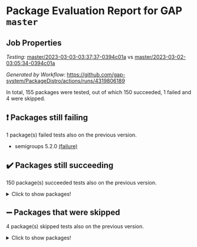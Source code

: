 # Package Evaluation Report for GAP `master`

## Job Properties

*Testing:* [master/2023-03-03-03:37:37-0394c01a](https://github.com/gap-system/PackageDistro/blob/data/reports/master/2023-03-03-03:37:37-0394c01a) vs [master/2023-03-02-03:05:34-0394c01a](https://github.com/gap-system/PackageDistro/blob/data/reports/master/2023-03-02-03:05:34-0394c01a)

*Generated by Workflow:* https://github.com/gap-system/PackageDistro/actions/runs/4319806189

In total, 155 packages were tested, out of which 150 succeeded, 1 failed and 4 were skipped.

## :exclamation: Packages still failing

1 package(s) failed tests also on the previous version.
- semigroups 5.2.0 [(failure)](https://github.com/gap-system/PackageDistro/actions/runs/4319806189/jobs/7539580260)

## :heavy_check_mark: Packages still succeeding

150 package(s) succeeded tests also on the previous version.
<details><summary>Click to show packages!</summary>

- 4ti2interface 2023.02-04 [(success)](https://github.com/gap-system/PackageDistro/actions/runs/4319806189/jobs/7539569299)
- ace 5.6.2 [(success)](https://github.com/gap-system/PackageDistro/actions/runs/4319806189/jobs/7539569388)
- aclib 1.3.2 [(success)](https://github.com/gap-system/PackageDistro/actions/runs/4319806189/jobs/7539569480)
- agt 0.3.1 [(success)](https://github.com/gap-system/PackageDistro/actions/runs/4319806189/jobs/7539569565)
- alnuth 3.2.1 [(success)](https://github.com/gap-system/PackageDistro/actions/runs/4319806189/jobs/7539569658)
- anupq 3.3.0 [(success)](https://github.com/gap-system/PackageDistro/actions/runs/4319806189/jobs/7539569728)
- atlasrep 2.1.6 [(success)](https://github.com/gap-system/PackageDistro/actions/runs/4319806189/jobs/7539569855)
- autodoc 2022.10.20 [(success)](https://github.com/gap-system/PackageDistro/actions/runs/4319806189/jobs/7539569940)
- automata 1.15 [(success)](https://github.com/gap-system/PackageDistro/actions/runs/4319806189/jobs/7539570064)
- automgrp 1.3.2 [(success)](https://github.com/gap-system/PackageDistro/actions/runs/4319806189/jobs/7539570169)
- autpgrp 1.11 [(success)](https://github.com/gap-system/PackageDistro/actions/runs/4319806189/jobs/7539570273)
- cap 2023.03-01 [(success)](https://github.com/gap-system/PackageDistro/actions/runs/4319806189/jobs/7539570382)
- caratinterface 2.3.4 [(success)](https://github.com/gap-system/PackageDistro/actions/runs/4319806189/jobs/7539570467)
- cddinterface 2022.11.01 [(success)](https://github.com/gap-system/PackageDistro/actions/runs/4319806189/jobs/7539570557)
- circle 1.6.6 [(success)](https://github.com/gap-system/PackageDistro/actions/runs/4319806189/jobs/7539570655)
- classicpres 1.22 [(success)](https://github.com/gap-system/PackageDistro/actions/runs/4319806189/jobs/7539570739)
- cohomolo 1.6.11 [(success)](https://github.com/gap-system/PackageDistro/actions/runs/4319806189/jobs/7539570836)
- congruence 1.2.5 [(success)](https://github.com/gap-system/PackageDistro/actions/runs/4319806189/jobs/7539570922)
- corelg 1.56 [(success)](https://github.com/gap-system/PackageDistro/actions/runs/4319806189/jobs/7539571033)
- crime 1.6 [(success)](https://github.com/gap-system/PackageDistro/actions/runs/4319806189/jobs/7539571142)
- crisp 1.4.6 [(success)](https://github.com/gap-system/PackageDistro/actions/runs/4319806189/jobs/7539571229)
- crypting 0.10.4 [(success)](https://github.com/gap-system/PackageDistro/actions/runs/4319806189/jobs/7539571314)
- cryst 4.1.25 [(success)](https://github.com/gap-system/PackageDistro/actions/runs/4319806189/jobs/7539571393)
- crystcat 1.1.10 [(success)](https://github.com/gap-system/PackageDistro/actions/runs/4319806189/jobs/7539571467)
- ctbllib 1.3.4 [(success)](https://github.com/gap-system/PackageDistro/actions/runs/4319806189/jobs/7539571549)
- cubefree 1.19 [(success)](https://github.com/gap-system/PackageDistro/actions/runs/4319806189/jobs/7539571639)
- curlinterface 2.3.1 [(success)](https://github.com/gap-system/PackageDistro/actions/runs/4319806189/jobs/7539571726)
- cvec 2.7.6 [(success)](https://github.com/gap-system/PackageDistro/actions/runs/4319806189/jobs/7539571827)
- datastructures 0.3.0 [(success)](https://github.com/gap-system/PackageDistro/actions/runs/4319806189/jobs/7539571921)
- deepthought 1.0.6 [(success)](https://github.com/gap-system/PackageDistro/actions/runs/4319806189/jobs/7539572045)
- design 1.8 [(success)](https://github.com/gap-system/PackageDistro/actions/runs/4319806189/jobs/7539572148)
- difsets 2.3.1 [(success)](https://github.com/gap-system/PackageDistro/actions/runs/4319806189/jobs/7539572243)
- digraphs 1.6.1 [(success)](https://github.com/gap-system/PackageDistro/actions/runs/4319806189/jobs/7539572347)
- edim 1.3.6 [(success)](https://github.com/gap-system/PackageDistro/actions/runs/4319806189/jobs/7539572442)
- example 4.3.4 [(success)](https://github.com/gap-system/PackageDistro/actions/runs/4319806189/jobs/7539572550)
- examplesforhomalg 2023.02-04 [(success)](https://github.com/gap-system/PackageDistro/actions/runs/4319806189/jobs/7539572645)
- factint 1.6.3 [(success)](https://github.com/gap-system/PackageDistro/actions/runs/4319806189/jobs/7539572738)
- ferret 1.0.9 [(success)](https://github.com/gap-system/PackageDistro/actions/runs/4319806189/jobs/7539572856)
- fga 1.4.0 [(success)](https://github.com/gap-system/PackageDistro/actions/runs/4319806189/jobs/7539572950)
- fining 1.5.5 [(success)](https://github.com/gap-system/PackageDistro/actions/runs/4319806189/jobs/7539573037)
- float 1.0.3 [(success)](https://github.com/gap-system/PackageDistro/actions/runs/4319806189/jobs/7539573132)
- format 1.4.3 [(success)](https://github.com/gap-system/PackageDistro/actions/runs/4319806189/jobs/7539573238)
- forms 1.2.9 [(success)](https://github.com/gap-system/PackageDistro/actions/runs/4319806189/jobs/7539573300)
- fplsa 1.2.6 [(success)](https://github.com/gap-system/PackageDistro/actions/runs/4319806189/jobs/7539573384)
- fr 2.4.12 [(success)](https://github.com/gap-system/PackageDistro/actions/runs/4319806189/jobs/7539573453)
- francy 1.2.5 [(success)](https://github.com/gap-system/PackageDistro/actions/runs/4319806189/jobs/7539573529)
- fwtree 1.3 [(success)](https://github.com/gap-system/PackageDistro/actions/runs/4319806189/jobs/7539573596)
- gapdoc 1.6.6 [(success)](https://github.com/gap-system/PackageDistro/actions/runs/4319806189/jobs/7539573671)
- gauss 2023.02-04 [(success)](https://github.com/gap-system/PackageDistro/actions/runs/4319806189/jobs/7539573741)
- gaussforhomalg 2023.02-04 [(success)](https://github.com/gap-system/PackageDistro/actions/runs/4319806189/jobs/7539573814)
- gbnp 1.0.5 [(success)](https://github.com/gap-system/PackageDistro/actions/runs/4319806189/jobs/7539573928)
- generalizedmorphismsforcap 2023.02-01 [(success)](https://github.com/gap-system/PackageDistro/actions/runs/4319806189/jobs/7539574101)
- genss 1.6.8 [(success)](https://github.com/gap-system/PackageDistro/actions/runs/4319806189/jobs/7539574165)
- gradedmodules 2023.02-04 [(success)](https://github.com/gap-system/PackageDistro/actions/runs/4319806189/jobs/7539574325)
- gradedringforhomalg 2023.02-04 [(success)](https://github.com/gap-system/PackageDistro/actions/runs/4319806189/jobs/7539574462)
- grape 4.9.0 [(success)](https://github.com/gap-system/PackageDistro/actions/runs/4319806189/jobs/7539574533)
- groupoids 1.73 [(success)](https://github.com/gap-system/PackageDistro/actions/runs/4319806189/jobs/7539574597)
- grpconst 2.6.4 [(success)](https://github.com/gap-system/PackageDistro/actions/runs/4319806189/jobs/7539574695)
- guarana 0.96.3 [(success)](https://github.com/gap-system/PackageDistro/actions/runs/4319806189/jobs/7539574763)
- guava 3.18 [(success)](https://github.com/gap-system/PackageDistro/actions/runs/4319806189/jobs/7539574830)
- hap 1.53 [(success)](https://github.com/gap-system/PackageDistro/actions/runs/4319806189/jobs/7539574903)
- hapcryst 0.1.15 [(success)](https://github.com/gap-system/PackageDistro/actions/runs/4319806189/jobs/7539574982)
- hecke 1.5.3 [(success)](https://github.com/gap-system/PackageDistro/actions/runs/4319806189/jobs/7539575044)
- help 3.5 [(success)](https://github.com/gap-system/PackageDistro/actions/runs/4319806189/jobs/7539575112)
- homalg 2023.02-05 [(success)](https://github.com/gap-system/PackageDistro/actions/runs/4319806189/jobs/7539575176)
- homalgtocas 2023.02-04 [(success)](https://github.com/gap-system/PackageDistro/actions/runs/4319806189/jobs/7539575231)
- idrel 2.45 [(success)](https://github.com/gap-system/PackageDistro/actions/runs/4319806189/jobs/7539575323)
- images 1.3.1 [(success)](https://github.com/gap-system/PackageDistro/actions/runs/4319806189/jobs/7539575390)
- intpic 0.3.0 [(success)](https://github.com/gap-system/PackageDistro/actions/runs/4319806189/jobs/7539575468)
- io 4.8.1 [(success)](https://github.com/gap-system/PackageDistro/actions/runs/4319806189/jobs/7539575563)
- io_forhomalg 2023.02-04 [(success)](https://github.com/gap-system/PackageDistro/actions/runs/4319806189/jobs/7539575642)
- irredsol 1.4.4 [(success)](https://github.com/gap-system/PackageDistro/actions/runs/4319806189/jobs/7539575735)
- json 2.1.1 [(success)](https://github.com/gap-system/PackageDistro/actions/runs/4319806189/jobs/7539575797)
- jupyterkernel 1.5.0 [(success)](https://github.com/gap-system/PackageDistro/actions/runs/4319806189/jobs/7539575868)
- jupyterviz 1.5.6 [(success)](https://github.com/gap-system/PackageDistro/actions/runs/4319806189/jobs/7539575958)
- kan 1.35 [(success)](https://github.com/gap-system/PackageDistro/actions/runs/4319806189/jobs/7539576042)
- kbmag 1.5.11 [(success)](https://github.com/gap-system/PackageDistro/actions/runs/4319806189/jobs/7539576152)
- laguna 3.9.6 [(success)](https://github.com/gap-system/PackageDistro/actions/runs/4319806189/jobs/7539576262)
- liealgdb 2.2.1 [(success)](https://github.com/gap-system/PackageDistro/actions/runs/4319806189/jobs/7539576355)
- liepring 2.8 [(success)](https://github.com/gap-system/PackageDistro/actions/runs/4319806189/jobs/7539576448)
- liering 2.4.2 [(success)](https://github.com/gap-system/PackageDistro/actions/runs/4319806189/jobs/7539576526)
- linearalgebraforcap 2023.03-01 [(success)](https://github.com/gap-system/PackageDistro/actions/runs/4319806189/jobs/7539576620)
- localizeringforhomalg 2023.02-04 [(success)](https://github.com/gap-system/PackageDistro/actions/runs/4319806189/jobs/7539576700)
- loops 3.4.3 [(success)](https://github.com/gap-system/PackageDistro/actions/runs/4319806189/jobs/7539576805)
- lpres 1.0.3 [(success)](https://github.com/gap-system/PackageDistro/actions/runs/4319806189/jobs/7539576900)
- majoranaalgebras 1.5.1 [(success)](https://github.com/gap-system/PackageDistro/actions/runs/4319806189/jobs/7539576992)
- mapclass 1.4.6 [(success)](https://github.com/gap-system/PackageDistro/actions/runs/4319806189/jobs/7539577082)
- matgrp 0.70 [(success)](https://github.com/gap-system/PackageDistro/actions/runs/4319806189/jobs/7539577169)
- matricesforhomalg 2023.02-04 [(success)](https://github.com/gap-system/PackageDistro/actions/runs/4319806189/jobs/7539577244)
- modisom 2.5.4 [(success)](https://github.com/gap-system/PackageDistro/actions/runs/4319806189/jobs/7539577355)
- modulepresentationsforcap 2023.02-03 [(success)](https://github.com/gap-system/PackageDistro/actions/runs/4319806189/jobs/7539577448)
- modules 2023.02-04 [(success)](https://github.com/gap-system/PackageDistro/actions/runs/4319806189/jobs/7539577555)
- monoidalcategories 2023.02-05 [(success)](https://github.com/gap-system/PackageDistro/actions/runs/4319806189/jobs/7539577733)
- nconvex 2022.09-01 [(success)](https://github.com/gap-system/PackageDistro/actions/runs/4319806189/jobs/7539577821)
- nilmat 1.4.2 [(success)](https://github.com/gap-system/PackageDistro/actions/runs/4319806189/jobs/7539577921)
- nock 1.5 [(success)](https://github.com/gap-system/PackageDistro/actions/runs/4319806189/jobs/7539578005)
- normalizinterface 1.3.5 [(success)](https://github.com/gap-system/PackageDistro/actions/runs/4319806189/jobs/7539578096)
- nq 2.5.9 [(success)](https://github.com/gap-system/PackageDistro/actions/runs/4319806189/jobs/7539578179)
- numericalsgps 1.3.1 [(success)](https://github.com/gap-system/PackageDistro/actions/runs/4319806189/jobs/7539578276)
- openmath 11.5.3 [(success)](https://github.com/gap-system/PackageDistro/actions/runs/4319806189/jobs/7539578359)
- orb 4.9.0 [(success)](https://github.com/gap-system/PackageDistro/actions/runs/4319806189/jobs/7539578446)
- packagemanager 1.4.0 [(success)](https://github.com/gap-system/PackageDistro/actions/runs/4319806189/jobs/7539578525)
- patternclass 2.4.3 [(success)](https://github.com/gap-system/PackageDistro/actions/runs/4319806189/jobs/7539578621)
- permut 2.0.4 [(success)](https://github.com/gap-system/PackageDistro/actions/runs/4319806189/jobs/7539578676)
- polenta 1.3.10 [(success)](https://github.com/gap-system/PackageDistro/actions/runs/4319806189/jobs/7539578787)
- polymaking 0.8.6 [(success)](https://github.com/gap-system/PackageDistro/actions/runs/4319806189/jobs/7539578867)
- primgrp 3.4.4 [(success)](https://github.com/gap-system/PackageDistro/actions/runs/4319806189/jobs/7539578950)
- profiling 2.5.2 [(success)](https://github.com/gap-system/PackageDistro/actions/runs/4319806189/jobs/7539579052)
- qpa 1.34 [(success)](https://github.com/gap-system/PackageDistro/actions/runs/4319806189/jobs/7539579134)
- quagroup 1.8.3 [(success)](https://github.com/gap-system/PackageDistro/actions/runs/4319806189/jobs/7539579241)
- radiroot 2.9 [(success)](https://github.com/gap-system/PackageDistro/actions/runs/4319806189/jobs/7539579343)
- rcwa 4.7.1 [(success)](https://github.com/gap-system/PackageDistro/actions/runs/4319806189/jobs/7539579462)
- rds 1.8 [(success)](https://github.com/gap-system/PackageDistro/actions/runs/4319806189/jobs/7539579547)
- recog 1.4.2 [(success)](https://github.com/gap-system/PackageDistro/actions/runs/4319806189/jobs/7539579651)
- repndecomp 1.3.0 [(success)](https://github.com/gap-system/PackageDistro/actions/runs/4319806189/jobs/7539579752)
- repsn 3.1.0 [(success)](https://github.com/gap-system/PackageDistro/actions/runs/4319806189/jobs/7539579837)
- resclasses 4.7.3 [(success)](https://github.com/gap-system/PackageDistro/actions/runs/4319806189/jobs/7539579911)
- ringsforhomalg 2023.02-05 [(success)](https://github.com/gap-system/PackageDistro/actions/runs/4319806189/jobs/7539579993)
- sco 2023.02-04 [(success)](https://github.com/gap-system/PackageDistro/actions/runs/4319806189/jobs/7539580078)
- scscp 2.4.1 [(success)](https://github.com/gap-system/PackageDistro/actions/runs/4319806189/jobs/7539580199)
- sglppow 2.3 [(success)](https://github.com/gap-system/PackageDistro/actions/runs/4319806189/jobs/7539580363)
- sgpviz 0.999.5 [(success)](https://github.com/gap-system/PackageDistro/actions/runs/4319806189/jobs/7539580434)
- simpcomp 2.1.14 [(success)](https://github.com/gap-system/PackageDistro/actions/runs/4319806189/jobs/7539580549)
- singular 2023.02.09 [(success)](https://github.com/gap-system/PackageDistro/actions/runs/4319806189/jobs/7539580633)
- sl2reps 1.1 [(success)](https://github.com/gap-system/PackageDistro/actions/runs/4319806189/jobs/7539580717)
- sla 1.5.3 [(success)](https://github.com/gap-system/PackageDistro/actions/runs/4319806189/jobs/7539580829)
- smallgrp 1.5.2 [(success)](https://github.com/gap-system/PackageDistro/actions/runs/4319806189/jobs/7539580947)
- smallsemi 0.6.13 [(success)](https://github.com/gap-system/PackageDistro/actions/runs/4319806189/jobs/7539581005)
- sonata 2.9.6 [(success)](https://github.com/gap-system/PackageDistro/actions/runs/4319806189/jobs/7539581062)
- sophus 1.27 [(success)](https://github.com/gap-system/PackageDistro/actions/runs/4319806189/jobs/7539581137)
- spinsym 1.5.2 [(success)](https://github.com/gap-system/PackageDistro/actions/runs/4319806189/jobs/7539581214)
- standardff 0.9.4 [(success)](https://github.com/gap-system/PackageDistro/actions/runs/4319806189/jobs/7539581281)
- symbcompcc 1.3.2 [(success)](https://github.com/gap-system/PackageDistro/actions/runs/4319806189/jobs/7539581370)
- thelma 1.3 [(success)](https://github.com/gap-system/PackageDistro/actions/runs/4319806189/jobs/7539581455)
- tomlib 1.2.9 [(success)](https://github.com/gap-system/PackageDistro/actions/runs/4319806189/jobs/7539581542)
- toolsforhomalg 2023.02-06 [(success)](https://github.com/gap-system/PackageDistro/actions/runs/4319806189/jobs/7539581639)
- toric 1.9.5 [(success)](https://github.com/gap-system/PackageDistro/actions/runs/4319806189/jobs/7539581724)
- toricvarieties 2022.07.13 [(success)](https://github.com/gap-system/PackageDistro/actions/runs/4319806189/jobs/7539581813)
- transgrp 3.6.3 [(success)](https://github.com/gap-system/PackageDistro/actions/runs/4319806189/jobs/7539581906)
- ugaly 4.0.3 [(success)](https://github.com/gap-system/PackageDistro/actions/runs/4319806189/jobs/7539582007)
- unipot 1.5 [(success)](https://github.com/gap-system/PackageDistro/actions/runs/4319806189/jobs/7539582113)
- unitlib 4.2.0 [(success)](https://github.com/gap-system/PackageDistro/actions/runs/4319806189/jobs/7539582182)
- utils 0.82 [(success)](https://github.com/gap-system/PackageDistro/actions/runs/4319806189/jobs/7539582258)
- uuid 0.7 [(success)](https://github.com/gap-system/PackageDistro/actions/runs/4319806189/jobs/7539582339)
- walrus 0.9991 [(success)](https://github.com/gap-system/PackageDistro/actions/runs/4319806189/jobs/7539582424)
- wedderga 4.10.3 [(success)](https://github.com/gap-system/PackageDistro/actions/runs/4319806189/jobs/7539582501)
- xmod 2.91 [(success)](https://github.com/gap-system/PackageDistro/actions/runs/4319806189/jobs/7539582604)
- xmodalg 1.23 [(success)](https://github.com/gap-system/PackageDistro/actions/runs/4319806189/jobs/7539582712)
- yangbaxter 0.10.3 [(success)](https://github.com/gap-system/PackageDistro/actions/runs/4319806189/jobs/7539582803)
- zeromqinterface 0.14 [(success)](https://github.com/gap-system/PackageDistro/actions/runs/4319806189/jobs/7539582889)
</details>

## :heavy_minus_sign: Packages that were skipped

4 package(s) skipped tests also on the previous version.
<details><summary>Click to show packages!</summary>

- browse 1.8.20 [(skipped)](https://github.com/gap-system/PackageDistro/actions/runs/4319806189/jobs/7539380419)
- itc 1.5.1 [(skipped)](https://github.com/gap-system/PackageDistro/actions/runs/4319806189/jobs/7539380419)
- polycyclic 2.16 [(skipped)](https://github.com/gap-system/PackageDistro/actions/runs/4319806189/jobs/7539380419)
- xgap 4.31 [(skipped)](https://github.com/gap-system/PackageDistro/actions/runs/4319806189/jobs/7539380419)
</details>

